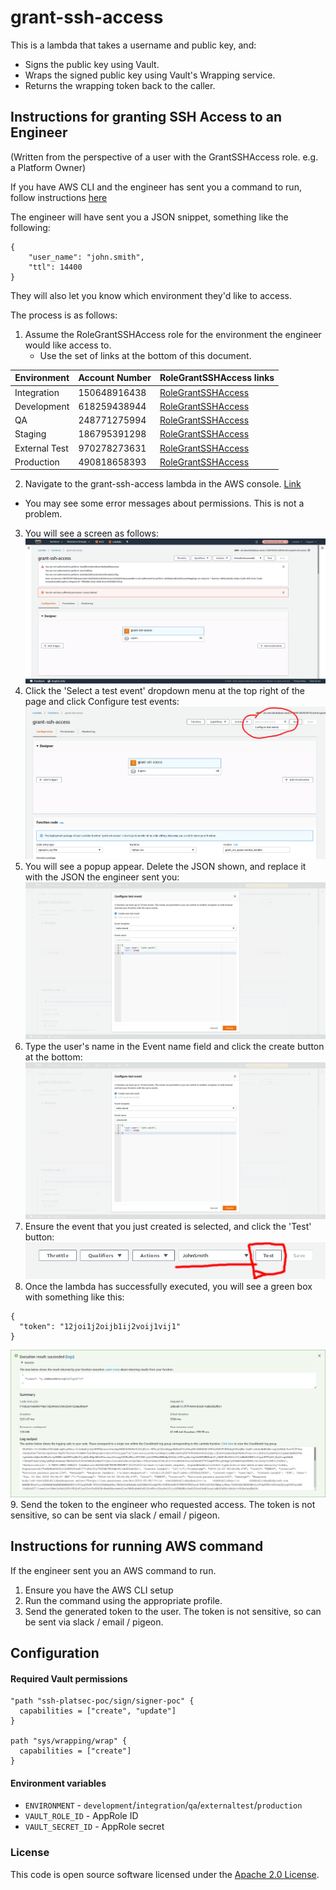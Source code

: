 # grant-ssh-access

This is a lambda that takes a username and public key, and:
- Signs the public key using Vault.
- Wraps the signed public key using Vault's Wrapping service.
- Returns the wrapping token back to the caller.

## Instructions for granting SSH Access to an Engineer

(Written from the perspective of a user with the GrantSSHAccess role. e.g. a Platform Owner)

If you have AWS CLI and the engineer has sent you a command to run, follow instructions [here](#instructions-for-running-aws-command)

The engineer will have sent you a JSON snippet, something like the following:
```
{
    "user_name": "john.smith",
    "ttl": 14400
}
```

They will also let you know which environment they'd like to access.

The process is as follows:
1. Assume the RoleGrantSSHAccess role for the environment the engineer would like access to. 
    - Use the set of links at the bottom of this document.
   
| Environment | Account Number | RoleGrantSSHAccess links |
|-------------|----------------|---------------------|
| Integration | 150648916438   | [RoleGrantSSHAccess](https://signin.aws.amazon.com/switchrole?account=150648916438&roleName=RoleGrantSSHAccess&displayName=RoleGrantSSHAccess) |
| Development | 618259438944   | [RoleGrantSSHAccess](https://signin.aws.amazon.com/switchrole?account=618259438944&roleName=RoleGrantSSHAccess&displayName=RoleGrantSSHAccess) |
| QA          | 248771275994   | [RoleGrantSSHAccess](https://signin.aws.amazon.com/switchrole?account=248771275994&roleName=RoleGrantSSHAccess&displayName=RoleGrantSSHAccess) |
| Staging     | 186795391298   | [RoleGrantSSHAccess](https://signin.aws.amazon.com/switchrole?account=186795391298&roleName=RoleGrantSSHAccess&displayName=RoleGrantSSHAccess) |
| External Test | 970278273631 | [RoleGrantSSHAccess](https://signin.aws.amazon.com/switchrole?account=970278273631&roleName=RoleGrantSSHAccess&displayName=RoleGrantSSHAccess) |
| Production  | 490818658393   | [RoleGrantSSHAccess](https://signin.aws.amazon.com/switchrole?account=490818658393&roleName=RoleGrantSSHAccess&displayName=RoleGrantSSHAccess) |


2. Navigate to the grant-ssh-access lambda in the AWS console. [Link](https://eu-west-2.console.aws.amazon.com/lambda/home?region=eu-west-2#/functions/grant-ssh-access?tab=configuration)
  - You may see some error messages about permissions. This is not a problem.
3. You will see a screen as follows: ![](images/lambda-view.png)
4. Click the 'Select a test event' dropdown menu at the top right of the page and click Configure test events: ![](images/select-a-test-event.png)
5. You will see a popup appear. Delete the JSON shown, and replace it with the JSON the engineer sent you: ![](images/replace-json.png)
6. Type the user's name in the Event name field and click the create button at the bottom: ![](images/event-name-create.png)
7. Ensure the event that you just created is selected, and click the 'Test' button: ![](images/event-selected.png)
8. Once the lambda has successfully executed, you will see a green box with something like this:
```
{ 
  "token": "12joi1j2oijb1ij2voij1vij1" 
}
```
![](images/success-lambda.png)
9. Send the token to the engineer who requested access. The token is not sensitive, so can be sent via slack / email / pigeon.

## Instructions for running AWS command
If the engineer sent you an AWS command to run.

1. Ensure you have the AWS CLI setup
2. Run the command using the appropriate profile.
3. Send the generated token to the user. The token is not sensitive, so can be sent via slack / email / pigeon.


## Configuration

#### Required Vault permissions
```
"path "ssh-platsec-poc/sign/signer-poc" {
  capabilities = ["create", "update"]
}

path "sys/wrapping/wrap" {
  capabilities = ["create"]
}
```

#### Environment variables
- `ENVIRONMENT` - `development`/`integration`/`qa`/`externaltest`/`production`
- `VAULT_ROLE_ID` - AppRole ID
-  `VAULT_SECRET_ID` - AppRole secret

### License

This code is open source software licensed under the [Apache 2.0 License]("http://www.apache.org/licenses/LICENSE-2.0.html").
